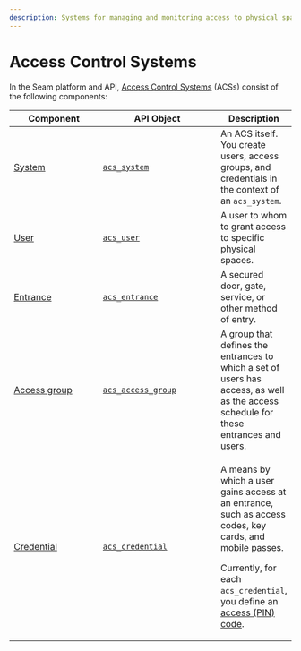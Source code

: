 ```yaml
---
description: Systems for managing and monitoring access to physical spaces
---
```


# Access Control Systems

In the Seam platform and API, [Access Control Systems](../../products/access-systems/) (ACSs) consist of the following components:

<table><thead><tr><th width="150.33333333333331">Component</th><th width="203">API Object</th><th>Description</th></tr></thead><tbody><tr><td><a href="../../products/access-systems/#what-is-an-access-system">System</a></td><td><a href="systems/"><code>acs_system</code></a></td><td>An ACS itself. You create users, access groups, and credentials in the context of an <code>acs_system</code>.</td></tr><tr><td><a href="../../products/access-systems/#what-is-a-user">User</a></td><td><a href="users/"><code>acs_user</code></a></td><td>A user to whom to grant access to specific physical spaces.</td></tr><tr><td><a href="../../products/access-systems/#access-system-components">Entrance</a></td><td><a href="entrances/"><code>acs_entrance</code></a></td><td>A secured door, gate, service, or other method of entry.</td></tr><tr><td><a href="../../products/access-systems/#what-is-an-access-group">Access group</a></td><td><a href="access-groups/"><code>acs_access_group</code></a></td><td>A group that defines the entrances to which a set of users has access, as well as the access schedule for these entrances and users. </td></tr><tr><td><a href="../../products/access-systems/issuing-credentials.md">Credential</a></td><td><a href="credentials/"><code>acs_credential</code></a></td><td><p>A means by which a user gains access at an entrance, such as access codes, key cards, and mobile passes.</p><p>Currently, for each <code>acs_credential</code>, you define an <a href="../../products/smart-locks/access-codes/">access (PIN) code</a>.</p></td></tr></tbody></table>


